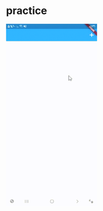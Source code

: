 # practice

<img src="https://github.com/BoQasem/click-show-card/blob/main/explin-project/video.gif" width="250" height="500">


